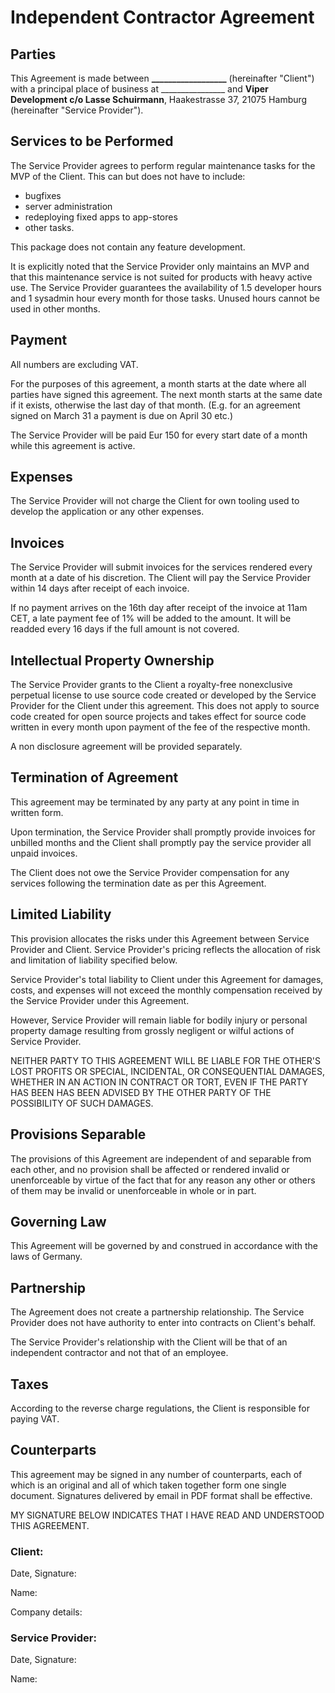 # Independent Contractor Agreement

## Parties

This Agreement is made between **__________________** (hereinafter "Client")
with a principal place of business at ________________ and
**Viper Development c/o Lasse Schuirmann**, Haakestrasse 37, 21075 Hamburg
(hereinafter "Service Provider").

## Services to be Performed

The Service Provider agrees to perform regular maintenance tasks for the
MVP of the Client. This can but does not have to include:

- bugfixes
- server administration
- redeploying fixed apps to app-stores
- other tasks.

This package does not contain any feature development.

It is explicitly noted that the Service Provider only maintains an MVP and
that this maintenance service is not suited for products with heavy active
use. The Service Provider guarantees the availability of 1.5 developer hours
and 1 sysadmin hour every month for those tasks. Unused hours cannot be used
in other months.

## Payment

All numbers are excluding VAT.

For the purposes of this agreement, a month starts at the date where all
parties have signed this agreement. The next month starts at the same date if
it exists, otherwise the last day of that month. (E.g. for an agreement signed
on March 31 a payment is due on April 30 etc.)

The Service Provider will be paid Eur 150 for every start date of a month while
this agreement is active.

## Expenses

The Service Provider will not charge the Client for own tooling used to develop
the application or any other expenses.

## Invoices

The Service Provider will submit invoices for the services rendered every
month at a date of his discretion. The Client will pay the Service Provider
within 14 days after receipt of each invoice.

If no payment arrives on the 16th day after receipt of the invoice at 11am CET,
a late payment fee of 1% will be added to the amount. It will be readded every
16 days if the full amount is not covered.

## Intellectual Property Ownership

The Service Provider grants to the Client a royalty-free nonexclusive perpetual
license to use source code created or developed by the Service Provider for the
Client under this agreement. This does not apply to source code created for
open source projects and takes effect for source code written in every month
upon payment of the fee of the respective month.

A non disclosure agreement will be provided separately.

## Termination of Agreement

This agreement may be terminated by any party at any point in time in written
form.

Upon termination, the Service Provider shall promptly provide invoices for
unbilled months and the Client shall promptly pay the service provider all unpaid
invoices.

The Client does not owe the Service Provider compensation for any
services following the termination date as per this Agreement.

## Limited Liability

This provision allocates the risks under this Agreement between Service Provider
and Client. Service Provider's pricing reflects the allocation of risk and
limitation of liability specified below.

Service Provider's total liability to Client under this Agreement for damages,
costs, and expenses will not exceed the monthly compensation received by the
Service Provider under this Agreement.

However, Service Provider will remain liable for bodily injury or personal
property damage resulting from grossly negligent or wilful actions of
Service Provider.

NEITHER PARTY TO THIS AGREEMENT WILL BE LIABLE FOR THE OTHER'S LOST
PROFITS OR SPECIAL, INCIDENTAL, OR CONSEQUENTIAL DAMAGES, WHETHER IN
AN ACTION IN CONTRACT OR TORT, EVEN IF THE PARTY HAS BEEN HAS BEEN
ADVISED BY THE OTHER PARTY OF THE POSSIBILITY OF SUCH DAMAGES.

## Provisions Separable

The provisions of this Agreement are independent of and separable from each
other, and no provision shall be affected or rendered invalid or unenforceable
by virtue of the fact that for any reason any other or others of them may be
invalid or unenforceable in whole or in part.

## Governing Law

This Agreement will be governed by and construed in accordance with the laws of
Germany.

## Partnership

The Agreement does not create a partnership relationship. The Service Provider
does not have authority to enter into contracts on Client's behalf.

The Service Provider's relationship with the Client will be that of an
independent contractor and not that of an employee.

## Taxes

According to the reverse charge regulations, the Client is responsible for
paying VAT.

## Counterparts

This agreement may be signed in any number of counterparts, each of which is an
original and all of which taken together form one single document. Signatures
delivered by email in PDF format shall be effective.

MY SIGNATURE BELOW INDICATES THAT I HAVE READ AND UNDERSTOOD THIS AGREEMENT.

### Client:

Date, Signature:

Name:

Company details:

### Service Provider:

Date, Signature:

Name:
